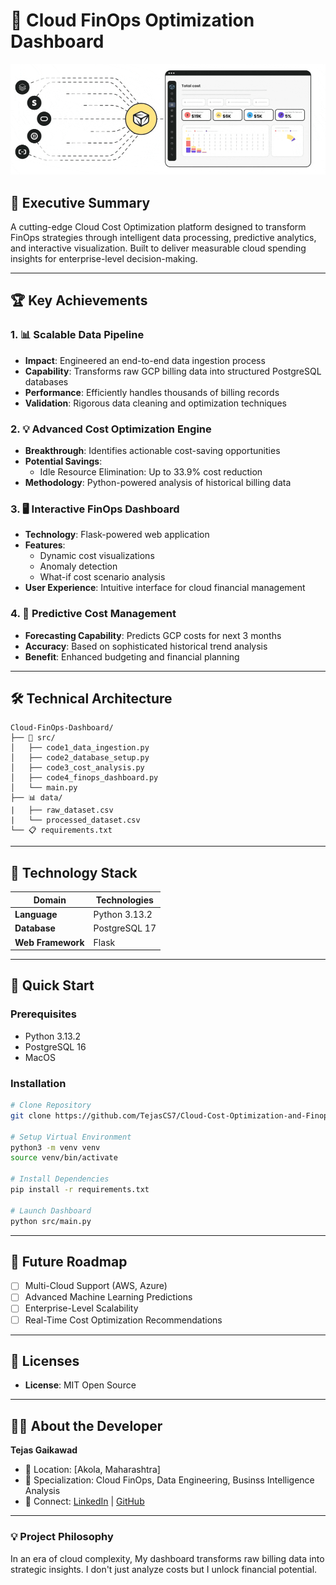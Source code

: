 # 💸 Cloud FinOps Optimization Dashboard

![animation](https://github.com/TejasCS7/Cloud-Cost-Optimization-and-Finops-Dashboard/blob/0375c8548bcda192ceade9d7d6c3393cdc7aa397/chrome-capture-2024-5-23-ezgif.com-resize.gif)

## 🚀 Executive Summary

A cutting-edge Cloud Cost Optimization platform designed to transform FinOps strategies through intelligent data processing, predictive analytics, and interactive visualization. Built to deliver measurable cloud spending insights for enterprise-level decision-making.

---

## 🏆 Key Achievements

### 1. 📊 Scalable Data Pipeline
- **Impact**: Engineered an end-to-end data ingestion process
- **Capability**: Transforms raw GCP billing data into structured PostgreSQL databases
- **Performance**: Efficiently handles thousands of billing records
- **Validation**: Rigorous data cleaning and optimization techniques

### 2. 💡 Advanced Cost Optimization Engine
- **Breakthrough**: Identifies actionable cost-saving opportunities
- **Potential Savings**: 
  - Idle Resource Elimination: Up to 33.9% cost reduction
- **Methodology**: Python-powered analysis of historical billing data

### 3. 🖥️ Interactive FinOps Dashboard
- **Technology**: Flask-powered web application
- **Features**:
  - Dynamic cost visualizations
  - Anomaly detection
  - What-if cost scenario analysis
- **User Experience**: Intuitive interface for cloud financial management

### 4. 🔮 Predictive Cost Management
- **Forecasting Capability**: Predicts GCP costs for next 3 months
- **Accuracy**: Based on sophisticated historical trend analysis
- **Benefit**: Enhanced budgeting and financial planning

---

## 🛠 Technical Architecture

```
Cloud-FinOps-Dashboard/
├── 📁 src/                    
│   ├── code1_data_ingestion.py     
│   ├── code2_database_setup.py      
│   ├── code3_cost_analysis.py      
│   ├── code4_finops_dashboard.py    
│   └── main.py               
├── 📊 data/  
|   ├── raw_dataset.csv
|   └── processed_dataset.csv                               
└── 📋 requirements.txt        
```

---

## 🔬 Technology Stack

| Domain | Technologies |
|--------|--------------|
| **Language** | Python 3.13.2 |
| **Database** | PostgreSQL 17 |
| **Web Framework** | Flask |

---

## 🚀 Quick Start

### Prerequisites
- Python 3.13.2
- PostgreSQL 16
- MacOS 

### Installation
```bash
# Clone Repository
git clone https://github.com/TejasCS7/Cloud-Cost-Optimization-and-Finops-Dashboard/blob/main/LICENSE

# Setup Virtual Environment
python3 -m venv venv
source venv/bin/activate

# Install Dependencies
pip install -r requirements.txt

# Launch Dashboard
python src/main.py
```

---

## 🔮 Future Roadmap

- [ ] Multi-Cloud Support (AWS, Azure)
- [ ] Advanced Machine Learning Predictions
- [ ] Enterprise-Level Scalability
- [ ] Real-Time Cost Optimization Recommendations

---

## 📜 Licenses 

- **License**: MIT Open Source

---

## 👨‍💻 About the Developer

**Tejas Gaikawad**
- 📍 Location: [Akola, Maharashtra]
- 💼 Specialization: Cloud FinOps, Data Engineering, Businss Intelligence Analysis
- 🔗 Connect: [LinkedIn](https://www.linkedin.com/in/tejas-gaikawad/) | [GitHub](https://github.com/TejasCS7)

---

### 💡 Project Philosophy

In an era of cloud complexity, My dashboard transforms raw billing data into strategic insights. I don't just analyze costs but I unlock financial potential.

